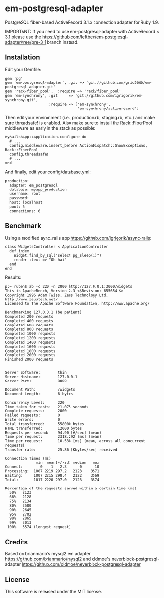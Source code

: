# em-postgresql-adapter

PostgreSQL fiber-based ActiveRecord 3.1.x connection adapter for Ruby 1.9.

IMPORTANT: If you need to use em-postgresql-adapter with ActiveRecord < 3.1 please use the <https://github.com/leftbee/em-postgresql-adapter/tree/pre-3_1> branch instead.

## Installation

Edit your Gemfile:

    gem 'pg'
    gem 'em-postgresql-adapter', :git => 'git://github.com/grid5000/em-postgresql-adapter.git'
    gem 'rack-fiber_pool',  :require => 'rack/fiber_pool'
    gem 'em-synchrony', :git     => 'git://github.com/igrigorik/em-synchrony.git',
                        :require => ['em-synchrony',
                                     'em-synchrony/activerecord']

Then edit your environment (i.e., production.rb, staging.rb, etc.) and make sure threadsafe! is enabled.
Also make sure to install the Rack::FiberPool middleware as early in the stack as possible:

    MyRails3App::Application.configure do
      # ...
      config.middleware.insert_before ActionDispatch::ShowExceptions, Rack::FiberPool
      config.threadsafe!
      # ...
    end

And finally, edit your config/database.yml:

    production:
      adapter: em_postgresql
      database: myapp_production
      username: root
      password:
      host: localhost
      pool: 6
      connections: 6

## Benchmark

Using a modified aync_rails app <https://github.com/igrigorik/async-rails>:

    class WidgetsController < ApplicationController
      def index
        Widget.find_by_sql("select pg_sleep(1)")
        render :text => "Oh hai"
      end
    end

Results:

    p:~ ruben$ ab -c 220 -n 2000 http://127.0.0.1:3000/widgets
    This is ApacheBench, Version 2.3 <$Revision: 655654 $>
    Copyright 1996 Adam Twiss, Zeus Technology Ltd, http://www.zeustech.net/
    Licensed to The Apache Software Foundation, http://www.apache.org/

    Benchmarking 127.0.0.1 (be patient)
    Completed 200 requests
    Completed 400 requests
    Completed 600 requests
    Completed 800 requests
    Completed 1000 requests
    Completed 1200 requests
    Completed 1400 requests
    Completed 1600 requests
    Completed 1800 requests
    Completed 2000 requests
    Finished 2000 requests


    Server Software:        thin
    Server Hostname:        127.0.0.1
    Server Port:            3000

    Document Path:          /widgets
    Document Length:        6 bytes

    Concurrency Level:      220
    Time taken for tests:   21.075 seconds
    Complete requests:      2000
    Failed requests:        0
    Write errors:           0
    Total transferred:      558000 bytes
    HTML transferred:       12000 bytes
    Requests per second:    94.90 [#/sec] (mean)
    Time per request:       2318.292 [ms] (mean)
    Time per request:       10.538 [ms] (mean, across all concurrent requests)
    Transfer rate:          25.86 [Kbytes/sec] received

    Connection Times (ms)
                  min  mean[+/-sd] median   max
    Connect:        0    1   2.3      0      10
    Processing:  1007 2219 297.2   2123    3571
    Waiting:     1007 2215 298.4   2122    3569
    Total:       1017 2220 297.0   2123    3574

    Percentage of the requests served within a certain time (ms)
      50%   2123
      66%   2128
      75%   2134
      80%   2580
      90%   2645
      95%   2702
      98%   2865
      99%   3013
     100%   3574 (longest request)

## Credits

Based on brianmario's mysql2 em adapter <https://github.com/brianmario/mysql2> and oldmoe's neverblock-postgresql-adapter <https://github.com/oldmoe/neverblock-postgresql-adapter>.

## License

This software is released under the MIT license.
